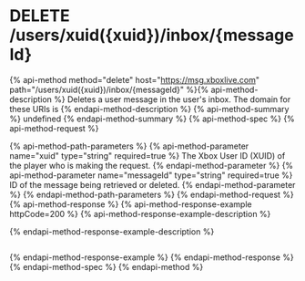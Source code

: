 # DELETE /users/xuid({xuid})/inbox/{messageId}

{% api-method method="delete" host="https://msg.xboxlive.com" path="/users/xuid({xuid})/inbox/{messageId}" %}{% api-method-description %}
Deletes a user message in the user's inbox. The domain for these URIs is 
{% endapi-method-description %}
{% api-method-summary %}
undefined
{% endapi-method-summary %}
{% api-method-spec %}
{% api-method-request %}

{% api-method-path-parameters %}
{% api-method-parameter name="xuid" type="string" required=true %}
The Xbox User ID (XUID) of the player who is making the request.
{% endapi-method-parameter %}
{% api-method-parameter name="messageId" type="string" required=true %}
ID of the message being retrieved or deleted.
{% endapi-method-parameter %}
{% endapi-method-path-parameters %}
{% endapi-method-request %}
{% api-method-response %}
{% api-method-response-example httpCode=200 %}
{% api-method-response-example-description %}

{% endapi-method-response-example-description %}

```text
```
{% endapi-method-response-example %}
{% endapi-method-response %}
{% endapi-method-spec %}
{% endapi-method %}
